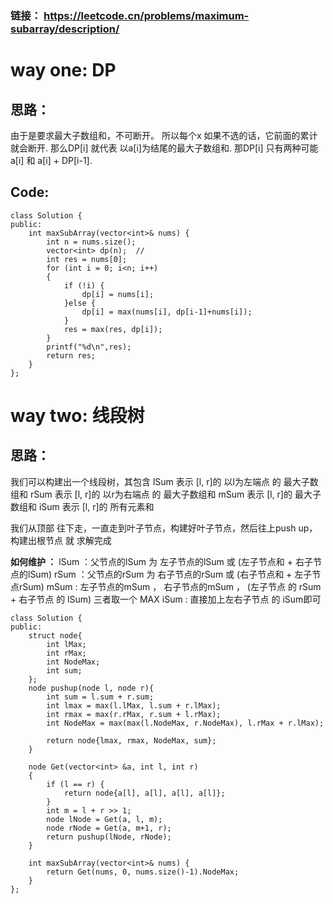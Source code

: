 ### 链接： https://leetcode.cn/problems/maximum-subarray/description/

# way one: DP

## 思路：
由于是要求最大子数组和，不可断开。 所以每个x 如果不选的话，它前面的累计就会断开.
那么DP[i] 就代表 以a[i]为结尾的最大子数组和.
那DP[i] 只有两种可能 a[i] 和 a[i] + DP[i-1].

## Code:
```
class Solution {
public:
    int maxSubArray(vector<int>& nums) {
        int n = nums.size();
        vector<int> dp(n);  // 
        int res = nums[0];
        for (int i = 0; i<n; i++)
        {
            if (!i) {
                dp[i] = nums[i];
            }else {
                dp[i] = max(nums[i], dp[i-1]+nums[i]);
            }
            res = max(res, dp[i]);
        }
        printf("%d\n",res);
        return res;
    }
};
```

# way two: 线段树

## 思路：
我们可以构建出一个线段树，其包含
lSum 表示 [l, r]的 以l为左端点 的 最大子数组和
rSum 表示 [l, r]的 以r为右端点 的 最大子数组和
mSum 表示 [l, r]的 最大子数组和
iSum 表示 [l, r]的 所有元素和

我们从顶部 往下走，一直走到叶子节点，构建好叶子节点，然后往上push up，构建出根节点 就 求解完成

**如何维护 ：**
lSum ：父节点的lSum 为 左子节点的lSum 或 (左子节点和 + 右子节点的lSum)
rSum ：父节点的rSum 为 右子节点的rSum 或 (右子节点和 + 左子节点rSum)
mSum : 左子节点的mSum ， 右子节点的mSum ， (左子节点 的 rSum + 右子节点 的 lSum) 三者取一个 MAX
iSum : 直接加上左右子节点 的 iSum即可

```
class Solution {
public:
    struct node{
        int lMax;
        int rMax;
        int NodeMax;
        int sum;
    };
    node pushup(node l, node r){
        int sum = l.sum + r.sum;
        int lmax = max(l.lMax, l.sum + r.lMax);
        int rmax = max(r.rMax, r.sum + l.rMax);
        int NodeMax = max(max(l.NodeMax, r.NodeMax), l.rMax + r.lMax);

        return node{lmax, rmax, NodeMax, sum};
    }

    node Get(vector<int> &a, int l, int r)
    {
        if (l == r) {
            return node{a[l], a[l], a[l], a[l]};
        }    
        int m = l + r >> 1;
        node lNode = Get(a, l, m);
        node rNode = Get(a, m+1, r);
        return pushup(lNode, rNode);
    }
    
    int maxSubArray(vector<int>& nums) {
        return Get(nums, 0, nums.size()-1).NodeMax;
    }
};

```



